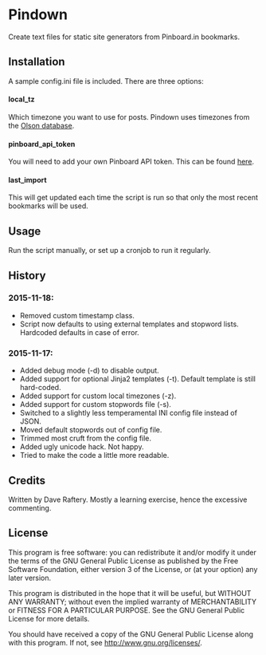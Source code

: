 # Pindown

Create text files for static site generators from Pinboard.in bookmarks.

## Installation

A sample config.ini file is included. There are three options:

#### local_tz

Which timezone you want to use for posts. Pindown uses timezones from the [Olson database](https://en.wikipedia.org/wiki/List_of_tz_database_time_zones).

#### pinboard_api_token

You will need to add your own Pinboard API token. This can be found [here](https://pinboard.in/settings/password). 

#### last_import

This will get updated each time the script is run so that only the most recent bookmarks will be used.

## Usage

Run the script manually, or set up a cronjob to run it regularly. 

## History

### 2015-11-18:

+ Removed custom timestamp class.
+ Script now defaults to using external templates and stopword lists. Hardcoded defaults in case of error.

### 2015-11-17:

+ Added debug mode (-d) to disable output.
+ Added support for optional Jinja2 templates (-t). Default template is still hard-coded.
+ Added support for custom local timezones (-z).
+ Added support for custom stopwords file (-s).
+ Switched to a slightly less temperamental INI config file instead of JSON.
+ Moved default stopwords out of config file.
+ Trimmed most cruft from the config file.
+ Added ugly unicode hack. Not happy.
+ Tried to make the code a little more readable.


## Credits

Written by Dave Raftery. Mostly a learning exercise, hence the excessive commenting.

## License

This program is free software: you can redistribute it and/or modify
it under the terms of the GNU General Public License as published by
the Free Software Foundation, either version 3 of the License, or
(at your option) any later version.

This program is distributed in the hope that it will be useful,
but WITHOUT ANY WARRANTY; without even the implied warranty of
MERCHANTABILITY or FITNESS FOR A PARTICULAR PURPOSE.  See the
GNU General Public License for more details.

You should have received a copy of the GNU General Public License
along with this program.  If not, see <http://www.gnu.org/licenses/>.